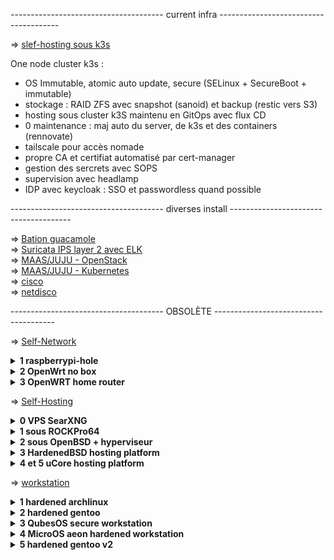 -------------------------------------- current infra -------------------------------------- <br />

=> [slef-hosting sous k3s](./Current%20-%20Self-Hosting%20-%20k3s/notes.txt)

One node cluster k3s :
- OS Immutable, atomic auto update, secure (SELinux + SecureBoot + immutable)
- stockage : RAID ZFS avec snapshot (sanoid) et backup (restic vers S3)
- hosting sous cluster k3S maintenu en GitOps avec flux CD
- 0 maintenance : maj auto du server, de k3s et des containers (rennovate)
- tailscale pour accès nomade
- propre CA et certifiat automatisé par cert-manager
- gestion des sercrets avec SOPS
- supervision avec headlamp
- IDP avec keycloak : SSO et passwordless quand possible

-------------------------------------- diverses install --------------------------------------

=> [Bation guacamole](./ZZold%20-%20Projets/)<br />
=> [Suricata IPS layer 2 avec ELK](./ZZold%20-%20Projets/)<br />
=> [MAAS/JUJU - OpenStack](./ZZold%20-%20Projets/)<br />
=> [MAAS/JUJU - Kubernetes](./ZZold%20-%20Projets/)<br />
=> [cisco](./ZZold%20-%20Projets/)<br />
=> [netdisco](./ZZold%20-%20Projets/)<br />

-------------------------------------- OBSOLÈTE --------------------------------------

=> [Self-Network](./ZZold%20-%20Self-Networking/)

<details>
<summary><b> 1 raspberrypi-hole </b></summary>

Serveur DNS menteur sous Raspberry Pi OS Lite, redirige les requête sur DNScrypt Proxy :
- Zram
- tmpfs
- DNScrypt Proxy
- DoH (pour ECH) + DNSSEC + non-logging et non-blocking
- IPv6 statique
</details>

<details>
<summary><b> 2 OpenWrt no box </b></summary>

Remplacement de la freebox mini 4k par OpenWrt sur un Mikrotik hEX s.
Internet en dual stack fonctionnel.
Une fois les interfaces fonctionnels il n'y a que quelques ajustements à faire :
- routage static vers la wan pour l'IPv4 (l'IPv6 marche sans)
- inclure wan4 dans la zone wan du pare-feu
- une option dans les DHCP pour ajouter les DNS interne
</details>

<details>
<summary><b> 3 OpenWRT home router </b></summary>

Config d'OpenWRT en home router et IPS :
- Recup de la delegation de prefixe IPv6
- acceleration materielle (HFO + WED) + irqbalance
- DNScrypt-proxy pour DOH + règle de redirection des requetes dns pour enforcing
- wireguard
- test snort en inline
</details>
 
=> [Self-Hosting](./ZZold%20-%20Self-Hosting/)

<details>
<summary><b> 0 VPS SearXNG </b></summary>

Métamoteur de recherche, permet de choisir ce que l'on veut comme outil de recherche. 

Sur un debian truc en plus dessus :
- swapfile
- Zram
- tmpfs
- congestion TCP en BBR
- DNScrypt Proxy
</details>

<details>
<summary><b> 1 sous ROCKPro64 </b></summary>

NAS DIY avec la ROCKPro64 sous Dietpi :
- RAID 1 par btrfs
- Syncthing
- Zram
tmpfs par défaut
</details>

<details>
<summary><b> 2 sous OpenBSD + hyperviseur </b></summary>

- NAS Nextcloud sous RAID1 <br />
- Backup incrémentielles journalières & smartd <br />
- SearxNG dans une vm alpine linux <br />
- Proxifié dans un tunnel wireguard (tor aurait été mieux mais trop lent et settings de searxng instable) <br />
- HAProxy pour TLS <br />
- Packet Filtering <br />
</details>
 
<details>
<summary><b> 3 HardenedBSD hosting platform </b></summary>

HardenedBSD hosting platform :
- stockage sous zfs pour self-healing, RAID (volume manager) et backup (snapshot) automatisées par zfsnap
- CBSD pour gestion des jail et vm bhyve
- nextcloud (avec clamav) sous jail pour isolation et recovery
- vm ubuntu cloud-init sous bhyve pour stack docker SearXNG+gluetun <br />
</details>

<details>
<summary><b> 4 et 5 uCore hosting platform </b></summary>
Fedora CoreOS (FCOS) rebase en uCore :

    Immutable, atomic auto update, secure (SELinux + SecureBoot + immutable)
    uCore-ZFS avec module signé et batteries included (podman, docker, sanoid, firewalld, cockpit ...)
    data sous un RAID ZFS avec sbapshot journalière
    hosting de diférent container sous podman quadlet en rootless
    services accessible par traefik avec routage par domaine + tls
    services : searxng, owncloud ocis, navidrome, homepage
</details>
 
=> [workstation](./ZZold%20-%20Workstation/)
 
<details>
<summary><b> 1 hardened archlinux </b></summary>

- kernel : linux-hardened en lockdown<br />
=>! revoir pour chercher la source d'upsstream et la KSPP
- Chiffrement : tous sous LUKS2, seule l'UKI est exposée mais verifier par secure-boot<br />
=>! revoir pour implémenter systemd-cryptenroll (dechiffrement LUKS non plus avec mot de passe mais clef FIDO2)
- MAC : AppArmor<br />
=>! revoir pour passer à SELinux<br />
- Firewall : Firewalld
- blacklisting de plusieurs modules de kernel et hardening de divers paramètres du kernel en plus
- Hardened malloc, appliqué pour l'ensemble du système
</details>

<details>
<summary><b> 2 hardened gentoo </b></summary>
- Compiler and runtime stack	-> GCC hardened
- MAC	-> SELinux
- UKI & Secure boot	-> Dracut & sbsigntools
- kernel	-> kernel hardened (KSSP)
</details>
 
<details>
<summary><b> 3 QubesOS secure workstation </b></summary>

Notes d'install perso de Qubes OS
- qubes perso sous kicksecure (debian morph)
- FDE avec cryptenroll
- install de mirage firewall (unikernel, moins de RAM, moins de surface d'attaque) <br />
- i3, rofi, adwaita-dark & icon Tela-dark pour dom0, xfce adwaita-dark & icon Tela-dark pour le reste <br />
</details>

<details>
<summary><b> 4 MicroOS aeon hardened workstation </b></summary>

Attente upstream : nouvel installeur pour le support de combustion, systemd-cryptenroll
Renforcement de MicroOS :
- Hardened memory allocator => ne marche pas avec flatpak
- KSPP aux kernel command line options et sysctls<br />
 
(par défaut MicroOS assure : rolling release cycle, SELinux en enforcing, fs en readonly (immutable), snpashot BTRFS, auto update, secure boot, et des protocoles modernes (wayland, pipewire, systemd-boot))
</details>

<details>
<summary><b> 5 hardened gentoo v2 </b></summary>

Gentoo moderne :
- secure boot, selinux, btrfs, binaires opti, zram ... etc

</details>
